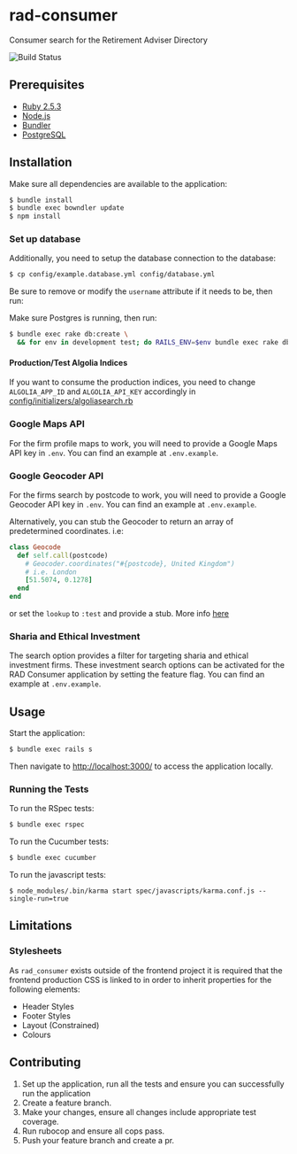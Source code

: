 # rad-consumer

Consumer search for the Retirement Adviser Directory

![Build Status](https://travis-ci.org/moneyadviceservice/rad_consumer.svg?branch=master)

## Prerequisites

- [Ruby 2.5.3](http://www.ruby-lang.org/en)
- [Node.js](http://nodejs.org/)
- [Bundler](http://bundler.io)
- [PostgreSQL](http://www.postgresql.org/)

## Installation

Make sure all dependencies are available to the application:

```sh
$ bundle install
$ bundle exec bowndler update
$ npm install
```

### Set up database

Additionally, you need to setup the database connection to the database:

```sh
$ cp config/example.database.yml config/database.yml
```

Be sure to remove or modify the `username` attribute if it needs to be,
then run:

Make sure Postgres is running, then run:

```sh
$ bundle exec rake db:create \
  && for env in development test; do RAILS_ENV=$env bundle exec rake db:migrate; done
```

#### Production/Test Algolia Indices

If you want to consume the production indices, you need to change
`ALGOLIA_APP_ID` and `ALGOLIA_API_KEY` accordingly in [config/initializers/algoliasearch.rb](config/initializers/algoliasearch.rb)

### Google Maps API

For the firm profile maps to work, you will need to provide a Google Maps API
key in `.env`. You can find an example at `.env.example`.

### Google Geocoder API

For the firms search by postcode to work, you will need to provide a Google Geocoder API
key in `.env`. You can find an example at `.env.example`.

Alternatively, you can stub the Geocoder to return an array of predetermined coordinates. i.e:

```ruby
class Geocode
  def self.call(postcode)
    # Geocoder.coordinates("#{postcode}, United Kingdom")
    # i.e. London
    [51.5074, 0.1278]
  end
end
```

or set the `lookup` to `:test` and provide a stub. More info [here](https://github.com/alexreisner/geocoder)

### Sharia and Ethical Investment

The search option provides a filter for targeting sharia and ethical investment
firms. These investment search options can be activated for the RAD Consumer
application by setting the feature flag. You can find an example at
`.env.example`.

## Usage

Start the application:

```sh
$ bundle exec rails s
```

Then navigate to [http://localhost:3000/](http://localhost:3000/) to access the
application locally.

### Running the Tests

To run the RSpec tests:

```sh
$ bundle exec rspec
```

To run the Cucumber tests:

```sh
$ bundle exec cucumber
```

To run the javascript tests:

```
$ node_modules/.bin/karma start spec/javascripts/karma.conf.js --single-run=true
```

## Limitations

### Stylesheets

As `rad_consumer` exists outside of the frontend project it is required that the
frontend production CSS is linked to in order to inherit properties for the
following elements:

- Header Styles
- Footer Styles
- Layout (Constrained)
- Colours

## Contributing

1. Set up the application, run all the tests and ensure you can successfully run
   the application
2. Create a feature branch.
3. Make your changes, ensure all changes include appropriate test coverage.
4. Run rubocop and ensure all cops pass.
5. Push your feature branch and create a pr.
